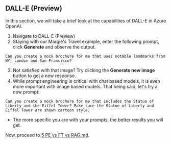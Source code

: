 ## DALL-E (Preview)
In this section, we will take a brief look at the capabilities of DALL-E in Azure OpenAI.

1. Navigate to DALL-E (Preview)
2. Staying with our Margie's Travel example, enter the following prompt, click **Generate** and observe the output.

```
Can you create a mock brochure for me that uses notable landmarks from NY, London and San Francisco?
```

3. Not satisfied with that image? Try clicking the **Generate new image** button to get a new response.
4. While prompt engineering is critical with chat based models, it is even more important with image based models. That being said, let's try a new prompt:

```
Can you create a mock brochure for me that includes the Statue of Liberty and the Eiffel Tower? Make sure the Statue of Liberty and Eiffel Tower are shown cartoon style.
```

- The more specific you are with your prompts, the better results you will get.

Now, proceed to [5 PE vs FT vs RAG.md](https://github.com/e-straight/OAI-Demo/blob/main/5%20PE%20vs%20FT%20vs%20RAG.md).